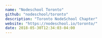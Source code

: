```yaml
---
name: "Nodeschool Toronto"
github: "nodeschool/toronto"
description: "Toronto NodeSchool Chapter"
website: "https://nodeschool.io/toronto/"
date: 2018-05-30T12:34:03-04:00
---
```

